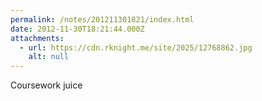 ```yaml
---
permalink: /notes/201211301821/index.html
date: 2012-11-30T18:21:44.000Z
attachments:
  - url: https://cdn.rknight.me/site/2025/12768862.jpg
    alt: null
---
```


Coursework juice
